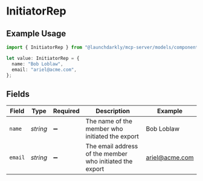 # InitiatorRep

## Example Usage

```typescript
import { InitiatorRep } from "@launchdarkly/mcp-server/models/components";

let value: InitiatorRep = {
  name: "Bob Loblaw",
  email: "ariel@acme.com",
};
```

## Fields

| Field                                                    | Type                                                     | Required                                                 | Description                                              | Example                                                  |
| -------------------------------------------------------- | -------------------------------------------------------- | -------------------------------------------------------- | -------------------------------------------------------- | -------------------------------------------------------- |
| `name`                                                   | *string*                                                 | :heavy_minus_sign:                                       | The name of the member who initiated the export          | Bob Loblaw                                               |
| `email`                                                  | *string*                                                 | :heavy_minus_sign:                                       | The email address of the member who initiated the export | ariel@acme.com                                           |